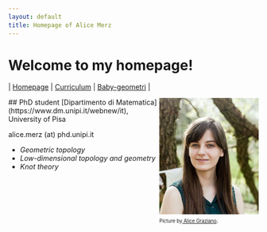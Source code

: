 ```yaml
---
layout: default
title: Homepage of Alice Merz
---
```

# Welcome to my homepage!

| [Homepage](./index.html) | [Curriculum](./curriculum.html)    | [Baby-geometri](./babygeometri.html) | 

<div style="float:right"> <img src="fotocv.jpeg" alt="me" width="200"/> <br>
<figcaption><small><small>Picture by</small><a href="http://alice-graziano.com" target="_blank"><small> Alice Graziano</small></a>.</small></figcaption> </div>
## PhD student 
[Dipartimento di Matematica](https://www.dm.unipi.it/webnew/it), University of Pisa

alice.merz (at) phd.unipi.it

<ul>
  <li><em>Geometric topology</em></li>
  <li><em>Low-dimensional topology and geometry</em></li>
  <li><em>Knot theory</em></li>
</ul>






